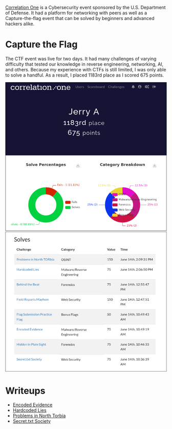 [Correlation One](https://www.correlation-one.com/dod-cyber-sentinel) is a Cybersecurity event sponsored by the U.S. Department of Defense. It had a platform for networking with peers as well as a Capture-the-flag event that can be solved by beginners and advanced hackers alike.

# Capture the Flag
The CTF event was live for two days. It had many challenges of varying difficulty that tested our knowledge in reverse engineering, networking, AI, and others. Because my experience with CTFs is still limited, I was only able to solve a handful. As a result, I placed 1183rd place as I scored 675 points.

![Results](files/results.png)
![Solved Challenges](files/solved.png)

# Writeups
* [Encoded Evidence](encoded-evidence.md)
* [Hardcoded Lies](hardcoded-lies.md)
* [Problems in North Torbia](problems-north-torbia.md)
* [Secret.txt Society](secret.txt-society.md)
